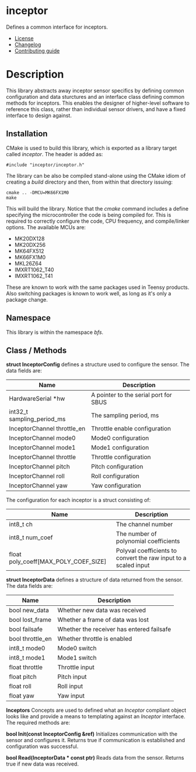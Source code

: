 # inceptor
Defines a common interface for inceptors.
   * [License](LICENSE.md)
   * [Changelog](CHANGELOG.md)
   * [Contributing guide](CONTRIBUTING.md)

# Description
This library abstracts away inceptor sensor specifics by defining common configuration and data sturctures and an interface class defining common methods for inceptors. This enables the designer of higher-level software to reference this class, rather than individual sensor drivers, and have a fixed interface to design against.

## Installation
CMake is used to build this library, which is exported as a library target called *inceptor*. The header is added as:

```
#include "inceptor/inceptor.h"
```

The library can be also be compiled stand-alone using the CMake idiom of creating a *build* directory and then, from within that directory issuing:

```
cmake .. -DMCU=MK66FX1M0
make
```

This will build the library. Notice that the *cmake* command includes a define specifying the microcontroller the code is being compiled for. This is required to correctly configure the code, CPU frequency, and compile/linker options. The available MCUs are:
   * MK20DX128
   * MK20DX256
   * MK64FX512
   * MK66FX1M0
   * MKL26Z64
   * IMXRT1062_T40
   * IMXRT1062_T41

These are known to work with the same packages used in Teensy products. Also switching packages is known to work well, as long as it's only a package change.

## Namespace
This library is within the namespace *bfs*.

## Class / Methods

**struct InceptorConfig** defines a structure used to configure the sensor. The data fields are:

| Name | Description |
| --- | --- |
| HardwareSerial *hw | A pointer to the serial port for SBUS |
| int32_t sampling_period_ms | The sampling period, ms |
| InceptorChannel throttle_en | Throttle enable configuration |
| InceptorChannel mode0 | Mode0 configuration |
| InceptorChannel mode1 | Mode1 configuration |
| InceptorChannel throttle | Throttle configuration |
| InceptorChannel pitch | Pitch configuration |
| InceptorChannel roll | Roll configuration |
| InceptorChannel yaw | Yaw configuration |

The configuration for each inceptor is a struct consisting of:

| Name | Description |
| --- | --- |
| int8_t ch | The channel number |
| int8_t num_coef | The number of polynomial coefficients |
| float poly_coeff[MAX_POLY_COEF_SIZE] | Polyval coefficients to convert the raw input to a scaled input |


**struct InceptorData** defines a structure of data returned from the sensor. The data fields are:

| Name | Description |
| --- | --- |
| bool new_data | Whether new data was received |
| bool lost_frame | Whether a frame of data was lost |
| bool failsafe | Whether the receiver has entered failsafe |
| bool throttle_en | Whether throttle is enabled |
| int8_t mode0 | Mode0 switch |
| int8_t mode1 | Mode1 switch |
| float throttle | Throttle input |
| float pitch | Pitch input |
| float roll | Roll input |
| float yaw | Yaw input |

**Inceptors** Concepts are used to defined what an *Inceptor* compliant object looks like and provide a means to templating against an *Inceptor* interface. The required methods are:

**bool Init(const InceptorConfig &ref)** Initializes communication with the sensor and configures it. Returns true if communication is established and configuration was successful.

**bool Read(InceptorData &ast; const ptr)** Reads data from the sensor. Returns true if new data was received.
